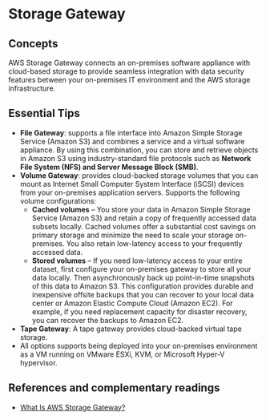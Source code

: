 # Storage Gateway
## Concepts

AWS Storage Gateway connects an on-premises software appliance with cloud-based storage to provide seamless integration with data security features between your on-premises IT environment and the AWS storage infrastructure.

## Essential Tips
* **File Gateway**: supports a file interface into Amazon Simple Storage Service (Amazon S3) and combines a service and a virtual software appliance. By using this combination, you can store and retrieve objects in Amazon S3 using industry-standard file protocols such as **Network File System (NFS) and Server Message Block (SMB)**. 
* **Volume Gateway**: provides cloud-backed storage volumes that you can mount as Internet Small Computer System Interface (iSCSI) devices from your on-premises application servers. Supports the following volume configurations:
  * **Cached volumes** – You store your data in Amazon Simple Storage Service (Amazon S3) and retain a copy of frequently accessed data subsets locally. Cached volumes offer a substantial cost savings on primary storage and minimize the need to scale your storage on-premises. You also retain low-latency access to your frequently accessed data.
  * **Stored volumes** – If you need low-latency access to your entire dataset, first configure your on-premises gateway to store all your data locally. Then asynchronously back up point-in-time snapshots of this data to Amazon S3. This configuration provides durable and inexpensive offsite backups that you can recover to your local data center or Amazon Elastic Compute Cloud (Amazon EC2). For example, if you need replacement capacity for disaster recovery, you can recover the backups to Amazon EC2.
* **Tape Gateway**: A tape gateway provides cloud-backed virtual tape storage. 
* All options supports being deployed into your on-premises environment as a VM running on VMware ESXi, KVM, or Microsoft Hyper-V hypervisor.


## References and complementary readings
* [What Is AWS Storage Gateway?](https://docs.aws.amazon.com/storagegateway/latest/userguide/WhatIsStorageGateway.html)
